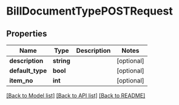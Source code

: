 # BillDocumentTypePOSTRequest

## Properties
Name | Type | Description | Notes
------------ | ------------- | ------------- | -------------
**description** | **string** |  | [optional] 
**default_type** | **bool** |  | [optional] 
**item_no** | **int** |  | [optional] 

[[Back to Model list]](../README.md#documentation-for-models) [[Back to API list]](../README.md#documentation-for-api-endpoints) [[Back to README]](../README.md)


